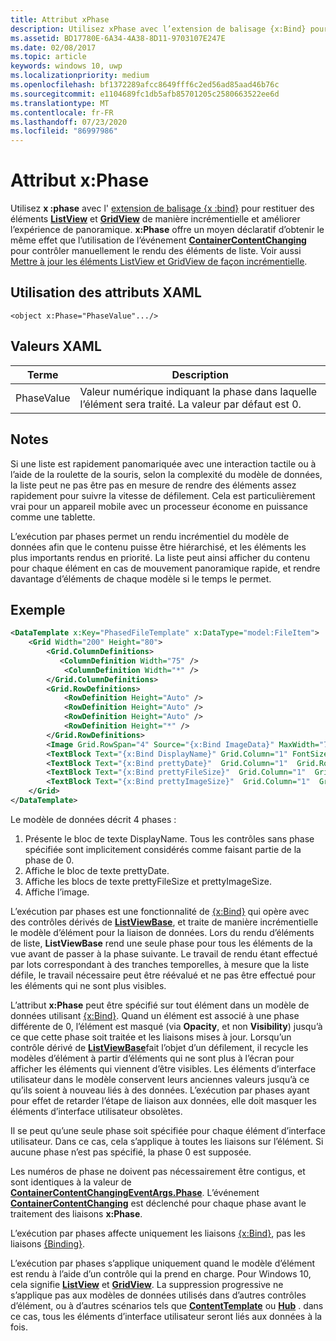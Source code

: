 ```yaml
---
title: Attribut xPhase
description: Utilisez xPhase avec l’extension de balisage {x:Bind} pour rendre les éléments ListView et GridView de façon incrémentielle et améliorer l’expérience de mouvement panoramique.
ms.assetid: BD17780E-6A34-4A38-8D11-9703107E247E
ms.date: 02/08/2017
ms.topic: article
keywords: windows 10, uwp
ms.localizationpriority: medium
ms.openlocfilehash: bf1372289afcc8649fff6c2ed56ad85aad46b76c
ms.sourcegitcommit: e1104689fc1db5afb85701205c2580663522ee6d
ms.translationtype: MT
ms.contentlocale: fr-FR
ms.lasthandoff: 07/23/2020
ms.locfileid: "86997986"
---
```

# <a name="xphase-attribute"></a>Attribut x:Phase


Utilisez **x :phase** avec l' [extension de balisage {x :bind}](x-bind-markup-extension.md) pour restituer des éléments [**ListView**](https://docs.microsoft.com/uwp/api/Windows.UI.Xaml.Controls.ListView) et [**GridView**](https://docs.microsoft.com/uwp/api/Windows.UI.Xaml.Controls.GridView) de manière incrémentielle et améliorer l’expérience de panoramique. **x:Phase** offre un moyen déclaratif d’obtenir le même effet que l’utilisation de l’événement [**ContainerContentChanging**](https://docs.microsoft.com/uwp/api/windows.ui.xaml.controls.listviewbase.containercontentchanging) pour contrôler manuellement le rendu des éléments de liste. Voir aussi [Mettre à jour les éléments ListView et GridView de façon incrémentielle](../debug-test-perf/optimize-gridview-and-listview.md#update-items-incrementally).

## <a name="xaml-attribute-usage"></a>Utilisation des attributs XAML


``` syntax
<object x:Phase="PhaseValue".../>
```

## <a name="xaml-values"></a>Valeurs XAML


| Terme | Description |
|------|-------------|
| PhaseValue | Valeur numérique indiquant la phase dans laquelle l’élément sera traité. La valeur par défaut est 0. | 

## <a name="remarks"></a>Notes

Si une liste est rapidement panomariquée avec une interaction tactile ou à l’aide de la roulette de la souris, selon la complexité du modèle de données, la liste peut ne pas être pas en mesure de rendre des éléments assez rapidement pour suivre la vitesse de défilement. Cela est particulièrement vrai pour un appareil mobile avec un processeur économe en puissance comme une tablette.

L’exécution par phases permet un rendu incrémentiel du modèle de données afin que le contenu puisse être hiérarchisé, et les éléments les plus importants rendus en priorité. La liste peut ainsi afficher du contenu pour chaque élément en cas de mouvement panoramique rapide, et rendre davantage d’éléments de chaque modèle si le temps le permet.

## <a name="example"></a>Exemple

```xml
<DataTemplate x:Key="PhasedFileTemplate" x:DataType="model:FileItem">
    <Grid Width="200" Height="80">
        <Grid.ColumnDefinitions>
           <ColumnDefinition Width="75" />
            <ColumnDefinition Width="*" />
        </Grid.ColumnDefinitions>
        <Grid.RowDefinitions>
            <RowDefinition Height="Auto" />
            <RowDefinition Height="Auto" />
            <RowDefinition Height="Auto" />
            <RowDefinition Height="*" />
        </Grid.RowDefinitions>
        <Image Grid.RowSpan="4" Source="{x:Bind ImageData}" MaxWidth="70" MaxHeight="70" x:Phase="3"/>
        <TextBlock Text="{x:Bind DisplayName}" Grid.Column="1" FontSize="12"/>
        <TextBlock Text="{x:Bind prettyDate}"  Grid.Column="1"  Grid.Row="1" FontSize="12" x:Phase="1"/>
        <TextBlock Text="{x:Bind prettyFileSize}"  Grid.Column="1"  Grid.Row="2" FontSize="12" x:Phase="2"/>
        <TextBlock Text="{x:Bind prettyImageSize}"  Grid.Column="1"  Grid.Row="3" FontSize="12" x:Phase="2"/>
    </Grid>
</DataTemplate>
```

Le modèle de données décrit 4 phases :

1.  Présente le bloc de texte DisplayName. Tous les contrôles sans phase spécifiée sont implicitement considérés comme faisant partie de la phase de 0.
2.  Affiche le bloc de texte prettyDate.
3.  Affiche les blocs de texte prettyFileSize et prettyImageSize.
4.  Affiche l’image.

L’exécution par phases est une fonctionnalité de [{x:Bind}](x-bind-markup-extension.md) qui opère avec des contrôles dérivés de [**ListViewBase**](https://docs.microsoft.com/uwp/api/Windows.UI.Xaml.Controls.ListViewBase), et traite de manière incrémentielle le modèle d’élément pour la liaison de données. Lors du rendu d’éléments de liste, **ListViewBase** rend une seule phase pour tous les éléments de la vue avant de passer à la phase suivante. Le travail de rendu étant effectué par lots correspondant à des tranches temporelles, à mesure que la liste défile, le travail nécessaire peut être réévalué et ne pas être effectué pour les éléments qui ne sont plus visibles.

L’attribut **x:Phase** peut être spécifié sur tout élément dans un modèle de données utilisant [{x:Bind}](x-bind-markup-extension.md). Quand un élément est associé à une phase différente de 0, l’élément est masqué (via **Opacity**, et non **Visibility**) jusqu’à ce que cette phase soit traitée et les liaisons mises à jour. Lorsqu’un contrôle dérivé de [**ListViewBase**](https://docs.microsoft.com/uwp/api/Windows.UI.Xaml.Controls.ListViewBase)fait l’objet d’un défilement, il recycle les modèles d’élément à partir d’éléments qui ne sont plus à l’écran pour afficher les éléments qui viennent d’être visibles. Les éléments d’interface utilisateur dans le modèle conservent leurs anciennes valeurs jusqu’à ce qu’ils soient à nouveau liés à des données. L’exécution par phases ayant pour effet de retarder l’étape de liaison aux données, elle doit masquer les éléments d’interface utilisateur obsolètes.

Il se peut qu’une seule phase soit spécifiée pour chaque élément d’interface utilisateur. Dans ce cas, cela s’applique à toutes les liaisons sur l’élément. Si aucune phase n’est pas spécifié, la phase 0 est supposée.

Les numéros de phase ne doivent pas nécessairement être contigus, et sont identiques à la valeur de [**ContainerContentChangingEventArgs.Phase**](https://docs.microsoft.com/uwp/api/windows.ui.xaml.controls.containercontentchangingeventargs.phase). L’événement [**ContainerContentChanging**](https://docs.microsoft.com/uwp/api/windows.ui.xaml.controls.listviewbase.containercontentchanging) est déclenché pour chaque phase avant le traitement des liaisons **x:Phase**.

L’exécution par phases affecte uniquement les liaisons [{x:Bind}](x-bind-markup-extension.md), pas les liaisons [{Binding}](binding-markup-extension.md).

L’exécution par phases s’applique uniquement quand le modèle d’élément est rendu à l’aide d’un contrôle qui la prend en charge. Pour Windows 10, cela signifie [**ListView**](https://docs.microsoft.com/uwp/api/Windows.UI.Xaml.Controls.ListView) et [**GridView**](https://docs.microsoft.com/uwp/api/Windows.UI.Xaml.Controls.GridView). La suppression progressive ne s’applique pas aux modèles de données utilisés dans d’autres contrôles d’élément, ou à d’autres scénarios tels que [**ContentTemplate**](https://docs.microsoft.com/uwp/api/windows.ui.xaml.controls.contentcontrol.contenttemplate) ou [**Hub**](https://docs.microsoft.com/uwp/api/Windows.UI.Xaml.Controls.Hub) . dans ce cas, tous les éléments d’interface utilisateur seront liés aux données à la fois.

